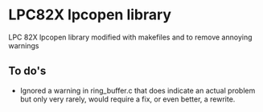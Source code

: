 # LPC82X lpcopen library
LPC 82X lpcopen library modified with makefiles and to remove annoying warnings
## To do's
* Ignored a warning in ring_buffer.c that does indicate an actual problem but only very rarely, would require a fix, or even better, a rewrite.
